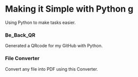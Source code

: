 # Making it Simple with Python g
  Using Python to make tasks easier.
  
### Be_Back_QR
  Generated a QRcode for my GitHub with Python.

### File Converter
  Convert any file into PDF using this Converter.
  
